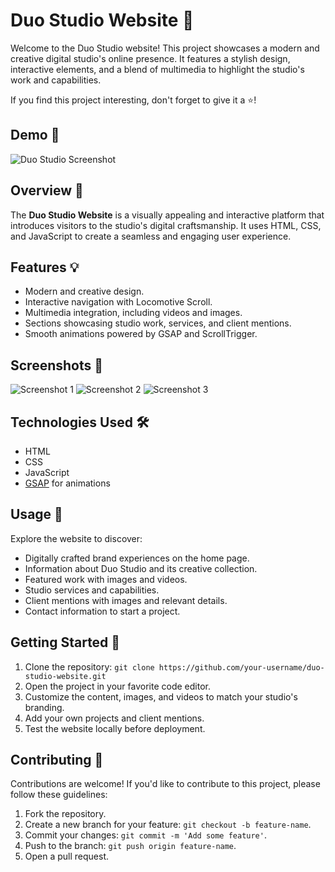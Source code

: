 # Duo Studio Website 🎨

Welcome to the Duo Studio website! This project showcases a modern and creative digital studio's online presence. It features a stylish design, interactive elements, and a blend of multimedia to highlight the studio's work and capabilities.

If you find this project interesting, don't forget to give it a ⭐️!

## Demo 🚀

![Duo Studio Screenshot](link-to-screenshot)

## Overview 🌟

The **Duo Studio Website** is a visually appealing and interactive platform that introduces visitors to the studio's digital craftsmanship. 
It uses HTML, CSS, and JavaScript to create a seamless and engaging user experience.

## Features 💡

- Modern and creative design.
- Interactive navigation with Locomotive Scroll.
- Multimedia integration, including videos and images.
- Sections showcasing studio work, services, and client mentions.
- Smooth animations powered by GSAP and ScrollTrigger.

## Screenshots 📸

![Screenshot 1](link-to-screenshot-1)
![Screenshot 2](link-to-screenshot-2)
![Screenshot 3](link-to-screenshot-3)

## Technologies Used 🛠️

- HTML
- CSS
- JavaScript
- [GSAP](https://greensock.com/gsap/) for animations

## Usage 🚀

Explore the website to discover:
- Digitally crafted brand experiences on the home page.
- Information about Duo Studio and its creative collection.
- Featured work with images and videos.
- Studio services and capabilities.
- Client mentions with images and relevant details.
- Contact information to start a project.

## Getting Started 🏁

1. Clone the repository: `git clone https://github.com/your-username/duo-studio-website.git`
2. Open the project in your favorite code editor.
3. Customize the content, images, and videos to match your studio's branding.
4. Add your own projects and client mentions.
5. Test the website locally before deployment.

## Contributing 🤝

Contributions are welcome! If you'd like to contribute to this project, please follow these guidelines:
1. Fork the repository.
2. Create a new branch for your feature: `git checkout -b feature-name`.
3. Commit your changes: `git commit -m 'Add some feature'`.
4. Push to the branch: `git push origin feature-name`.
5. Open a pull request.


